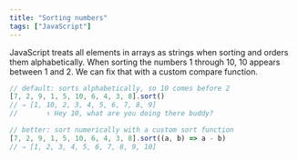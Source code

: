```yaml
---
title: "Sorting numbers"
tags: ["JavaScript"]
---
```

JavaScript treats all elements in arrays as strings when sorting and orders them alphabetically. When sorting the numbers 1 through 10, 10 appears between 1 and 2. We can fix that with a custom compare function.

```js
// default: sorts alphabetically, so 10 comes before 2
[7, 2, 9, 1, 5, 10, 6, 4, 3, 8].sort()
// ⇒ [1, 10, 2, 3, 4, 5, 6, 7, 8, 9]
//       ↑ Hey 10, what are you doing there buddy?

// better: sort numerically with a custom sort function
[7, 2, 9, 1, 5, 10, 6, 4, 3, 8].sort((a, b) => a - b)
// ⇒ [1, 2, 3, 4, 5, 6, 7, 8, 9, 10]
```
